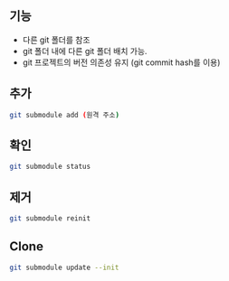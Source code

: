 ## 기능
* 다른 git 폴더를 참조
* git 폴더 내에 다른 git 폴더 배치 가능.
* git 프로젝트의 버전 의존성 유지 (git commit hash를 이용)
## 추가
```bash
git submodule add (원격 주소)
```
## 확인
```bash
git submodule status
```
## 제거
```bash
git submodule reinit
```
## Clone
```bash
git submodule update --init
```